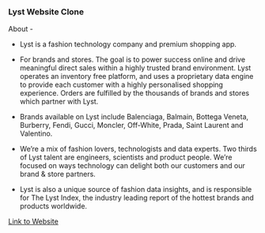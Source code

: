 ### Lyst Website Clone
About - 
- Lyst is a fashion technology company and premium shopping app.
- For brands and stores. The goal is to power success online and drive meaningful direct sales within a highly trusted brand environment.
Lyst operates an inventory free platform, and uses a proprietary data engine to provide each customer with a highly personalised shopping experience. Orders are fulfilled by the thousands of brands and stores which partner with Lyst.

- Brands available on Lyst include Balenciaga, Balmain, Bottega Veneta, Burberry, Fendi, Gucci, Moncler, Off-White, Prada, Saint Laurent and Valentino.

- We’re a mix of fashion lovers, technologists and data experts. Two thirds of Lyst talent are engineers, scientists and product people. We’re focused on ways technology can delight both our customers and our brand & store partners.

- Lyst is also a unique source of fashion data insights, and is responsible for The Lyst Index, the industry leading report of the hottest brands and products worldwide.

[Link to Website](https://62aec458d002661172622f35--delightful-biscochitos-b2f2b6.netlify.app/index.html)
